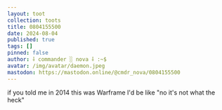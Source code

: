 ```yaml
---
layout: toot
collection: toots
title: 0804155500
date: 2024-08-04
published: true
tags: []
pinned: false
author: ⸸ commander ░ nova ⸸ :~$
avatar: /img/avatar/daemon.jpeg
mastodon: https://mastodon.online/@cmdr_nova/0804155500
---
```


if you told me in 2014 this was Warframe I'd be like "no it's not what the heck"
